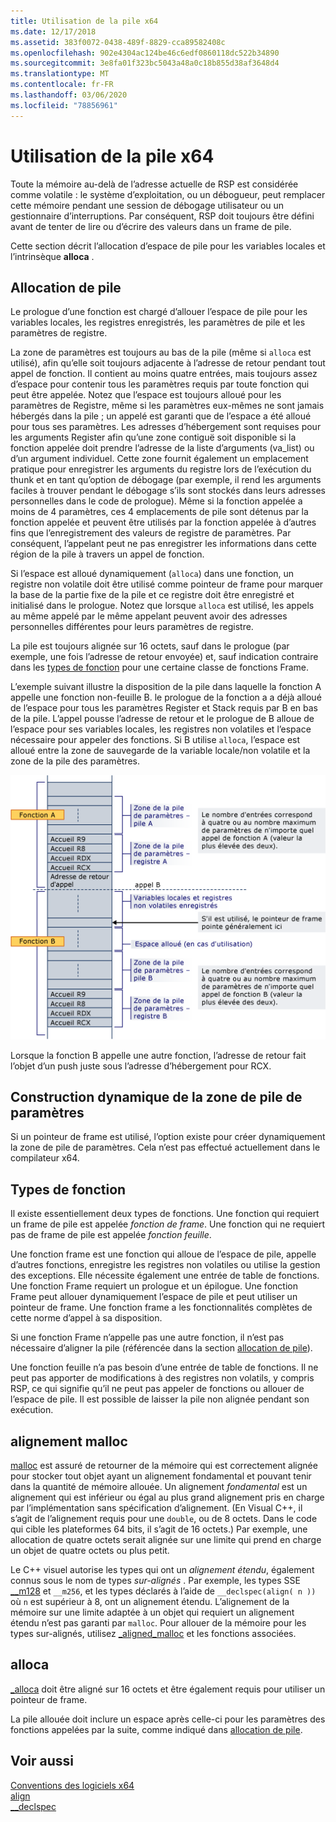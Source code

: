 ```yaml
---
title: Utilisation de la pile x64
ms.date: 12/17/2018
ms.assetid: 383f0072-0438-489f-8829-cca89582408c
ms.openlocfilehash: 902e4304ac124be46c6edf0860118dc522b34890
ms.sourcegitcommit: 3e8fa01f323bc5043a48a0c18b855d38af3648d4
ms.translationtype: MT
ms.contentlocale: fr-FR
ms.lasthandoff: 03/06/2020
ms.locfileid: "78856961"
---
```

# <a name="x64-stack-usage"></a>Utilisation de la pile x64

Toute la mémoire au-delà de l’adresse actuelle de RSP est considérée comme volatile : le système d’exploitation, ou un débogueur, peut remplacer cette mémoire pendant une session de débogage utilisateur ou un gestionnaire d’interruptions. Par conséquent, RSP doit toujours être défini avant de tenter de lire ou d’écrire des valeurs dans un frame de pile.

Cette section décrit l’allocation d’espace de pile pour les variables locales et l’intrinsèque **alloca** .

## <a name="stack-allocation"></a>Allocation de pile

Le prologue d’une fonction est chargé d’allouer l’espace de pile pour les variables locales, les registres enregistrés, les paramètres de pile et les paramètres de registre.

La zone de paramètres est toujours au bas de la pile (même si `alloca` est utilisé), afin qu’elle soit toujours adjacente à l’adresse de retour pendant tout appel de fonction. Il contient au moins quatre entrées, mais toujours assez d’espace pour contenir tous les paramètres requis par toute fonction qui peut être appelée. Notez que l’espace est toujours alloué pour les paramètres de Registre, même si les paramètres eux-mêmes ne sont jamais hébergés dans la pile ; un appelé est garanti que de l’espace a été alloué pour tous ses paramètres. Les adresses d’hébergement sont requises pour les arguments Register afin qu’une zone contiguë soit disponible si la fonction appelée doit prendre l’adresse de la liste d’arguments (va_list) ou d’un argument individuel. Cette zone fournit également un emplacement pratique pour enregistrer les arguments du registre lors de l’exécution du thunk et en tant qu’option de débogage (par exemple, il rend les arguments faciles à trouver pendant le débogage s’ils sont stockés dans leurs adresses personnelles dans le code de prologue). Même si la fonction appelée a moins de 4 paramètres, ces 4 emplacements de pile sont détenus par la fonction appelée et peuvent être utilisés par la fonction appelée à d’autres fins que l’enregistrement des valeurs de registre de paramètres.  Par conséquent, l’appelant peut ne pas enregistrer les informations dans cette région de la pile à travers un appel de fonction.

Si l’espace est alloué dynamiquement (`alloca`) dans une fonction, un registre non volatile doit être utilisé comme pointeur de frame pour marquer la base de la partie fixe de la pile et ce registre doit être enregistré et initialisé dans le prologue. Notez que lorsque `alloca` est utilisé, les appels au même appelé par le même appelant peuvent avoir des adresses personnelles différentes pour leurs paramètres de registre.

La pile est toujours alignée sur 16 octets, sauf dans le prologue (par exemple, une fois l’adresse de retour envoyée) et, sauf indication contraire dans les [types de fonction](#function-types) pour une certaine classe de fonctions Frame.

L’exemple suivant illustre la disposition de la pile dans laquelle la fonction A appelle une fonction non-feuille B. le prologue de la fonction a a déjà alloué de l’espace pour tous les paramètres Register et Stack requis par B en bas de la pile. L’appel pousse l’adresse de retour et le prologue de B alloue de l’espace pour ses variables locales, les registres non volatiles et l’espace nécessaire pour appeler des fonctions. Si B utilise `alloca`, l’espace est alloué entre la zone de sauvegarde de la variable locale/non volatile et la zone de la pile des paramètres.

![Exemple de conversion AMD](../build/media/vcamd_conv_ex_5.png "Exemple de conversion AMD")

Lorsque la fonction B appelle une autre fonction, l’adresse de retour fait l’objet d’un push juste sous l’adresse d’hébergement pour RCX.

## <a name="dynamic-parameter-stack-area-construction"></a>Construction dynamique de la zone de pile de paramètres

Si un pointeur de frame est utilisé, l’option existe pour créer dynamiquement la zone de pile de paramètres. Cela n’est pas effectué actuellement dans le compilateur x64.

## <a name="function-types"></a>Types de fonction

Il existe essentiellement deux types de fonctions. Une fonction qui requiert un frame de pile est appelée *fonction de frame*. Une fonction qui ne requiert pas de frame de pile est appelée *fonction feuille*.

Une fonction frame est une fonction qui alloue de l’espace de pile, appelle d’autres fonctions, enregistre les registres non volatiles ou utilise la gestion des exceptions. Elle nécessite également une entrée de table de fonctions. Une fonction Frame requiert un prologue et un épilogue. Une fonction Frame peut allouer dynamiquement l’espace de pile et peut utiliser un pointeur de frame. Une fonction frame a les fonctionnalités complètes de cette norme d’appel à sa disposition.

Si une fonction Frame n’appelle pas une autre fonction, il n’est pas nécessaire d’aligner la pile (référencée dans la section [allocation de pile](#stack-allocation)).

Une fonction feuille n’a pas besoin d’une entrée de table de fonctions. Il ne peut pas apporter de modifications à des registres non volatils, y compris RSP, ce qui signifie qu’il ne peut pas appeler de fonctions ou allouer de l’espace de pile. Il est possible de laisser la pile non alignée pendant son exécution.

## <a name="malloc-alignment"></a>alignement malloc

[malloc](../c-runtime-library/reference/malloc.md) est assuré de retourner de la mémoire qui est correctement alignée pour stocker tout objet ayant un alignement fondamental et pouvant tenir dans la quantité de mémoire allouée. Un alignement *fondamental* est un alignement qui est inférieur ou égal au plus grand alignement pris en charge par l’implémentation sans spécification d’alignement. (En Visual C++, il s’agit de l’alignement requis pour une `double`, ou de 8 octets. Dans le code qui cible les plateformes 64 bits, il s’agit de 16 octets.) Par exemple, une allocation de quatre octets serait alignée sur une limite qui prend en charge un objet de quatre octets ou plus petit.

Le C++ visuel autorise les types qui ont un *alignement étendu*, également connus sous le nom de types *sur-alignés* . Par exemple, les types SSE [__m128](../cpp/m128.md) et `__m256`, et les types déclarés à l’aide de `__declspec(align( n ))` où `n` est supérieur à 8, ont un alignement étendu. L’alignement de la mémoire sur une limite adaptée à un objet qui requiert un alignement étendu n’est pas garanti par `malloc`. Pour allouer de la mémoire pour les types sur-alignés, utilisez [_aligned_malloc](../c-runtime-library/reference/aligned-malloc.md) et les fonctions associées.

## <a name="alloca"></a>alloca

[_alloca](../c-runtime-library/reference/alloca.md) doit être aligné sur 16 octets et être également requis pour utiliser un pointeur de frame.

La pile allouée doit inclure un espace après celle-ci pour les paramètres des fonctions appelées par la suite, comme indiqué dans [allocation de pile](#stack-allocation).

## <a name="see-also"></a>Voir aussi

[Conventions des logiciels x64](../build/x64-software-conventions.md)<br/>
[align](../cpp/align-cpp.md)<br/>
[__declspec](../cpp/declspec.md)
